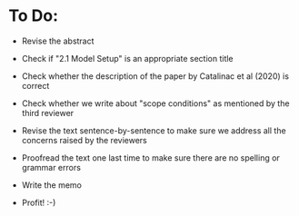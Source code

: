 # To Do:

* Revise the abstract

* Check if "2.1 Model Setup" is an appropriate section title

* Check whether the description of the paper by Catalinac et al (2020) is
  correct

* Check whether we write about "scope conditions" as mentioned by the third
  reviewer

* Revise the text sentence-by-sentence to make sure we address all the concerns
  raised by the reviewers

* Proofread the text one last time to make sure there are no spelling or
  grammar errors

* Write the memo

* Profit! :-)


